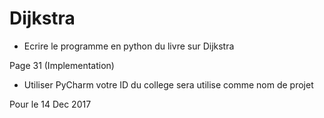 # Dijkstra

* Ecrire le programme en python du livre sur Dijkstra

Page 31 (Implementation)

* Utiliser PyCharm votre ID du college sera utilise comme nom de projet


Pour le 14 Dec 2017





